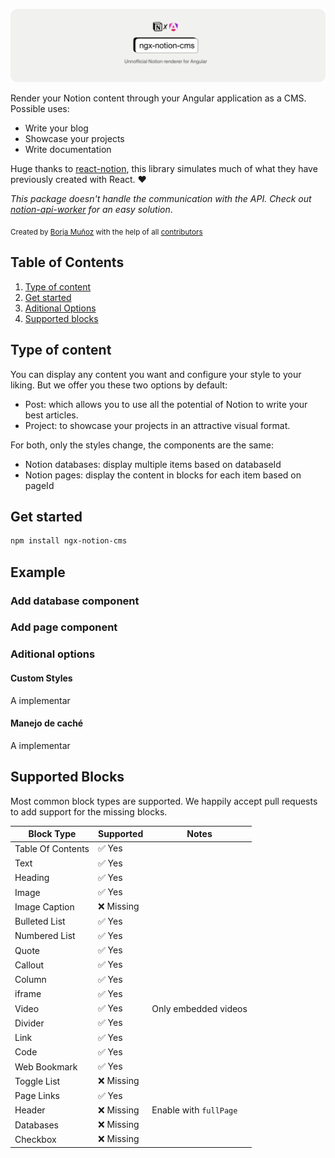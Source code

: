 ![Alt text](public/ngx-notion-cms-rounded.png)

Render your Notion content through your Angular application as a CMS.
Possible uses:

-   Write your blog
-   Showcase your projects
-   Write documentation

Huge thanks to [react-notion](https://github.com/splitbee/react-notion), this library simulates much of what they have previously created with React. ❤️

_This package doesn't handle the communication with the API. Check out [notion-api-worker](https://github.com/splitbee/notion-api-worker) for an easy solution_.

<sub>Created by <a href="https://twitter.com/timolins">Borja Muñoz</a> with the help of all <a href="https://github.com/borjamrd/notion-workspace/graphs/contributors">contributors</a> </sub>

## Table of Contents

1.  [Type of content](#type-of-content)
2.  [Get started](#get-started)
3.  [Aditional Options](#aditional-options)
4.  [Supported blocks](#supported-blocks)

## Type of content

You can display any content you want and configure your style to your liking. But we offer you these two options by default:

-   Post: which allows you to use all the potential of Notion to write your best articles.
-   Project: to showcase your projects in an attractive visual format.

For both, only the styles change, the components are the same:

-   Notion databases: display multiple items based on databaseId
-   Notion pages: display the content in blocks for each item based on pageId

## Get started

```bash
npm install ngx-notion-cms
```

## Example

### Add database component

### Add page component

### Aditional options

#### Custom Styles

A implementar

#### Manejo de caché

A implementar

## Supported Blocks

Most common block types are supported. We happily accept pull requests to add support for the missing blocks.

| Block Type        | Supported  | Notes                  |
| ----------------- | ---------- | ---------------------- |
| Table Of Contents | ✅ Yes     |
| Text              | ✅ Yes     |                        |
| Heading           | ✅ Yes     |                        |
| Image             | ✅ Yes     |                        |
| Image Caption     | ❌ Missing |                        |
| Bulleted List     | ✅ Yes     |                        |
| Numbered List     | ✅ Yes     |                        |
| Quote             | ✅ Yes     |                        |
| Callout           | ✅ Yes     |                        |
| Column            | ✅ Yes     |                        |
| iframe            | ✅ Yes     |                        |
| Video             | ✅ Yes     | Only embedded videos   |
| Divider           | ✅ Yes     |                        |
| Link              | ✅ Yes     |                        |
| Code              | ✅ Yes     |                        |
| Web Bookmark      | ✅ Yes     |                        |
| Toggle List       | ❌ Missing |                        |
| Page Links        | ✅ Yes     |                        |
| Header            | ❌ Missing | Enable with `fullPage` |
| Databases         | ❌ Missing |
| Checkbox          | ❌ Missing |
